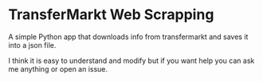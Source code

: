 # TransferMarkt Web Scrapping

A simple Python app that downloads info from transfermarkt and saves it into a json file.

I think it is easy to understand and modify but if you want help you can ask me anything or open an issue.